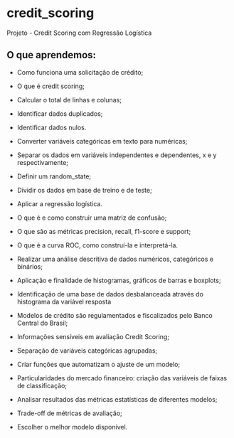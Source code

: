 # credit_scoring

Projeto - Credit Scoring com Regressão Logística

## O que aprendemos:

* Como funciona uma solicitação de crédito;
* O que é credit scoring;
* Calcular o total de linhas e colunas;
* Identificar dados duplicados;
* Identificar dados nulos.

* Converter variáveis categóricas em texto para numéricas;
* Separar os dados em variáveis independentes e dependentes, x e y respectivamente;
* Definir um random_state;
* Dividir os dados em base de treino e de teste;
* Aplicar a regressão logística.

* O que é e como construir uma matriz de confusão;
* O que são as métricas precision, recall, f1-score e support;
* O que é a curva ROC, como construí-la e interpretá-la.

* Realizar uma análise descritiva de dados numéricos, categóricos e binários;
* Aplicação e finalidade de histogramas, gráficos de barras e boxplots;
* Identificação de uma base de dados desbalanceada através do histograma da variável resposta

* Modelos de crédito são regulamentados e fiscalizados pelo Banco Central do Brasil;
* Informações sensíveis em avaliação Credit Scoring;
* Separação de variáveis categóricas agrupadas;
* Criar funções que automatizam o ajuste de um modelo;
* Particularidades do mercado financeiro: criação das variáveis de faixas de classificação;
* Analisar resultados das métricas estatísticas de diferentes modelos;
* Trade-off de métricas de avaliação;
* Escolher o melhor modelo disponível.